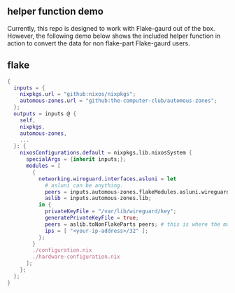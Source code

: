 
## helper function demo
Currently, this repo is designed to work with Flake-gaurd out of the box. However, the following demo below shows the included helper function in action to convert the data for non flake-part Flake-gaurd users.

## flake
```nix
{
  inputs = {
    nixpkgs.url = "github:nixos/nixpkgs";
    automous-zones.url = "github:the-computer-club/automous-zones";
  };
  outputs = inputs @ {
    self,
    nixpkgs,
    automous-zones,
    ...
  }: {
    nixosConfigurations.default = nixpkgs.lib.nixosSystem {
      specialArgs = {inherit inputs;};
      modules = [
        {
          networking.wireguard.interfaces.asluni = let
            # asluni can be anything.
            peers = inputs.automous-zones.flakeModules.asluni.wireguard.networks.asluni.peers.by-name;
            aslib = inputs.automous-zones.lib;
          in {
            privateKeyFile = "/var/lib/wireguard/key";
            generatePrivateKeyFile = true;
            peers = aslib.toNonFlakeParts peers; # this is where the magic happens
            ips = [ "<your-ip-address>/32" ];
          };
        }
        ./configuration.nix
        ./hardware-configuration.nix
      ];
    };
  };
}
```
